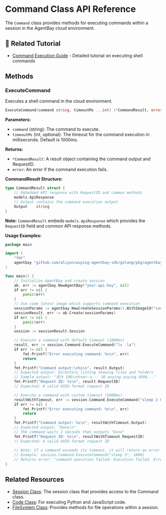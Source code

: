 # Command Class API Reference

The `Command` class provides methods for executing commands within a session in the AgentBay cloud environment.

## 📖 Related Tutorial

- [Command Execution Guide](../../../docs/guides/common-features/basics/command-execution.md) - Detailed tutorial on executing shell commands

## Methods

### ExecuteCommand

Executes a shell command in the cloud environment.

```go
ExecuteCommand(command string, timeoutMs ...int) (*CommandResult, error)
```

**Parameters:**
- `command` (string): The command to execute.
- `timeoutMs` (int, optional): The timeout for the command execution in milliseconds. Default is 1000ms.

**Returns:**
- `*CommandResult`: A result object containing the command output and RequestID.
- `error`: An error if the command execution fails.

**CommandResult Structure:**
```go
type CommandResult struct {
    // Embedded API response with RequestID and common methods
    models.ApiResponse
    // Output contains the command execution output
    Output    string
}
```

**Note:** `CommandResult` embeds `models.ApiResponse` which provides the `RequestID` field and common API response methods.

**Usage Examples:**

```go
package main

import (
    "fmt"
    agentbay "github.com/aliyun/wuying-agentbay-sdk/golang/pkg/agentbay"
)

func main() {
    // Initialize AgentBay and create session
    ab, err := agentbay.NewAgentBay("your-api-key", nil)
    if err != nil {
        panic(err)
    }
    // Use code_latest image which supports command execution
    sessionParams := agentbay.NewCreateSessionParams().WithImageId("code_latest")
    sessionResult, err := ab.Create(sessionParams)
    if err != nil {
        panic(err)
    }
    session := sessionResult.Session

    // Execute a command with default timeout (1000ms)
    result, err := session.Command.ExecuteCommand("ls -la")
    if err != nil {
        fmt.Printf("Error executing command: %v\n", err)
        return
    }
    fmt.Printf("Command output:\n%s\n", result.Output)
    // Expected output: Directory listing showing files and folders
    // Sample output: "总计 100\ndrwxr-x--- 16 wuying wuying 4096..."
    fmt.Printf("Request ID: %s\n", result.RequestID)
    // Expected: A valid UUID-format request ID

    // Execute a command with custom timeout (5000ms)
    resultWithTimeout, err := session.Command.ExecuteCommand("sleep 2 && echo 'Done'", 5000)
    if err != nil {
        fmt.Printf("Error executing command: %v\n", err)
        return
    }
    fmt.Printf("Command output: %s\n", resultWithTimeout.Output)
    // Expected output: "Done\n"
    // The command waits 2 seconds then outputs "Done"
    fmt.Printf("Request ID: %s\n", resultWithTimeout.RequestID)
    // Expected: A valid UUID-format request ID
    
    // Note: If a command exceeds its timeout, it will return an error
    // Example: session.Command.ExecuteCommand("sleep 3", 1000)
    // Returns error: "command execution failed: Execution failed. Error code:-1 Error message: [timeout]"
}
```

## Related Resources

- [Session Class](session.md): The session class that provides access to the Command class.
- [Code Class](code.md): For executing Python and JavaScript code.
- [FileSystem Class](filesystem.md): Provides methods for file operations within a session.